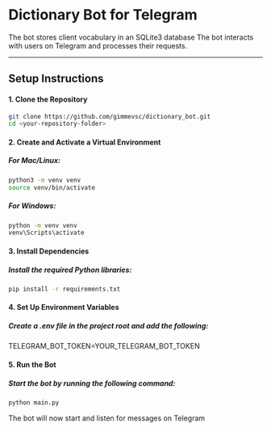 # **Dictionary Bot for Telegram**

The bot stores client vocabulary in an SQLite3 database The bot interacts with users on Telegram and processes their requests.

---

## **Setup Instructions**

#### 1. Clone the Repository

```bash
git clone https://github.com/gimmevsc/dictionary_bot.git
cd <your-repository-folder>
```

#### 2. Create and Activate a Virtual Environment
##### For Mac/Linux:
```bash
python3 -m venv venv
source venv/bin/activate
```
##### For Windows:
```bash
python -m venv venv
venv\Scripts\activate
```
#### 3. Install Dependencies
##### Install the required Python libraries:
```bash
pip install -r requirements.txt
```

#### 4. Set Up Environment Variables
##### Create a .env file in the project root and add the following:

TELEGRAM_BOT_TOKEN=YOUR_TELEGRAM_BOT_TOKEN

#### 5. Run the Bot
##### Start the bot by running the following command:
```bash
python main.py
```

The bot will now start and listen for messages on Telegram
